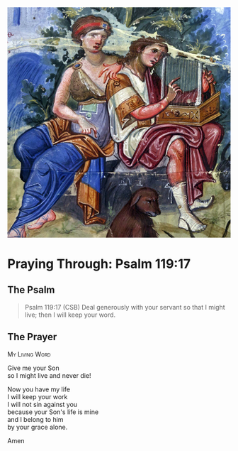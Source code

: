 <img class="intro-right" src="art-paris-psalter.jpg">

<style>
  li {list-style-type: none;}
  p + ul {
    margin-top: -18px;
}
</style>

# Praying Through: Psalm 119:17

## The Psalm

>Psalm 119:17 (CSB) Deal generously with your servant so that I might live; then I will keep your word. 

## The Prayer

<div style="font-variant: small-caps;">
My Living Word
</div>

Give me your Son  
  so I might live and never die!

Now you have my life  
  I will keep your work  
  I will not sin against you  
  because your Son's life is mine  
  and I belong to him  
  by your grace alone.

Amen
